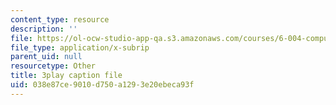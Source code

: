 ```yaml
---
content_type: resource
description: ''
file: https://ol-ocw-studio-app-qa.s3.amazonaws.com/courses/6-004-computation-structures-spring-2017/038e87ce9010d750a1293e20ebeca93f_Z3-WzUhl9nQ.srt
file_type: application/x-subrip
parent_uid: null
resourcetype: Other
title: 3play caption file
uid: 038e87ce-9010-d750-a129-3e20ebeca93f
---
```

